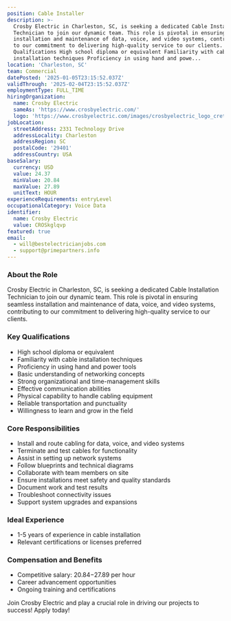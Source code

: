 ```yaml
---
position: Cable Installer
description: >-
  Crosby Electric in Charleston, SC, is seeking a dedicated Cable Installation
  Technician to join our dynamic team. This role is pivotal in ensuring seamless
  installation and maintenance of data, voice, and video systems, contributing
  to our commitment to delivering high-quality service to our clients. Key
  Qualifications High school diploma or equivalent Familiarity with cable
  installation techniques Proficiency in using hand and powe...
location: 'Charleston, SC'
team: Commercial
datePosted: '2025-01-05T23:15:52.037Z'
validThrough: '2025-02-04T23:15:52.037Z'
employmentType: FULL_TIME
hiringOrganization:
  name: Crosby Electric
  sameAs: 'https://www.crosbyelectric.com/'
  logo: 'https://www.crosbyelectric.com/images/crosbyelectric_logo_crete.png'
jobLocation:
  streetAddress: 2331 Technology Drive
  addressLocality: Charleston
  addressRegion: SC
  postalCode: '29401'
  addressCountry: USA
baseSalary:
  currency: USD
  value: 24.37
  minValue: 20.84
  maxValue: 27.89
  unitText: HOUR
experienceRequirements: entryLevel
occupationalCategory: Voice Data
identifier:
  name: Crosby Electric
  value: CROSkglqvp
featured: true
email:
  - will@bestelectricianjobs.com
  - support@primepartners.info
---
```




### About the Role
Crosby Electric in Charleston, SC, is seeking a dedicated Cable Installation Technician to join our dynamic team. This role is pivotal in ensuring seamless installation and maintenance of data, voice, and video systems, contributing to our commitment to delivering high-quality service to our clients.

### Key Qualifications
- High school diploma or equivalent
- Familiarity with cable installation techniques
- Proficiency in using hand and power tools
- Basic understanding of networking concepts
- Strong organizational and time-management skills
- Effective communication abilities
- Physical capability to handle cabling equipment
- Reliable transportation and punctuality
- Willingness to learn and grow in the field

### Core Responsibilities
- Install and route cabling for data, voice, and video systems
- Terminate and test cables for functionality
- Assist in setting up network systems
- Follow blueprints and technical diagrams
- Collaborate with team members on site
- Ensure installations meet safety and quality standards
- Document work and test results
- Troubleshoot connectivity issues
- Support system upgrades and expansions

### Ideal Experience
- 1-5 years of experience in cable installation
- Relevant certifications or licenses preferred

### Compensation and Benefits
- Competitive salary: $20.84-$27.89 per hour
- Career advancement opportunities
- Ongoing training and certifications

Join Crosby Electric and play a crucial role in driving our projects to success! Apply today!
